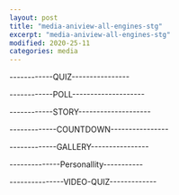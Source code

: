 ```yaml
---
layout: post
title: "media-aniview-all-engines-stg"
excerpt: "media-aniview-all-engines-stg"
modified: 2020-25-11
categories: media
---
```


------------QUIZ----------------
<div style="marginTop: 150px" class="apester-media" data-media-id="5fbe81af4a2c402f93e86bc8" height="350"></div>

------------POLL--------------------

<div style="width: 360px">
    <div style="marginTop: 150px" class="apester-media" data-media-id="5fbe81bb4a2c404600e86bc9" height="350"></div>
</div>

------------STORY--------------------

<div style="marginTop: 150px" class="apester-media" data-media-id="5fbe82ceb2a32b0016967c8b" height="512"> </div>

-------------COUNTDOWN----------------

<div style="marginTop: 150px" class="apester-media" data-media-id="5fbe81a54a2c40bb24e86bc7" height="404"></div>

-------------GALLERY----------------

<div style="marginTop: 150px" class="apester-media" data-media-id="5fbe819b4a2c40c7bae86bc6" height="512"></div>

--------------Personallity-----------

<div style="marginTop: 150px" class="apester-media" data-media-id="5fbe818e4a2c40f13be86bc5" height="350"></div>

---------------VIDEO-QUIZ-------------

<div style="width: 320px">
    <div style="marginTop: 150px" class="apester-media" data-media-id="5fbe81824a2c4084c1e86bc4" height="388"></div>
</div>

<script async src="https://static.stg.apester.com/js/sdk/latest/apester-sdk.js"></script>